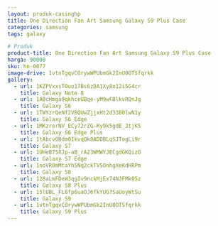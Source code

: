 ```yaml
---
layout: produk-casinghp
title: One Direction Fan Art Samsung Galaxy S9 Plus Case
categories: samsung
tags: galaxy

# Produk
product-title: One Direction Fan Art Samsung Galaxy S9 Plus Case
harga: 90000
sku: hn-0077
image-drive: 1vtnTgqvCOrywWPUbmGk2InU0OTSfqrkk
gallery:
  - url: 1KZPVxxsTOuo17Bs6zDA1Xy8o12i5G4cr
    title: Galaxy Note 8
  - url: 1ABcHmga9qkhceUBqe-yM9wFBlkvRQnJg
    title: Galaxy S6
  - url: 1TWYzrQeNf2VBQUwZjjxHt2d3380lwN1y
    title: Galaxy S6 Edge
  - url: 1MKzrorNV_ECy72rZG-Ry9k5gdE_JtjKS
    title: Galaxy S6 Edge Plus
  - url: 1tAbcvOBdm0IkvqQk8ADDBLqSJTogLi9r
    title: Galaxy S7
  - url: 1UHeB75XJp-aB_rA23WMWYJECgdGKQizO
    title: Galaxy S7 Edge
  - url: 1noVR0mMtaYh5Nq2ckTVSOnhgXeKdHRPm
    title: Galaxy S8
  - url: 128aLmFDeW3qgIv9nckMjEx74NJFMk05z
    title: Galaxy S8 Plus
  - url: 15lUBL_FL6fp6uaOJ6fkYUG7SaUoyWtSu
    title: Galaxy S9
  - url: 1vtnTgqvCOrywWPUbmGk2InU0OTSfqrkk
    title: Galaxy S9 Plus
---
```

